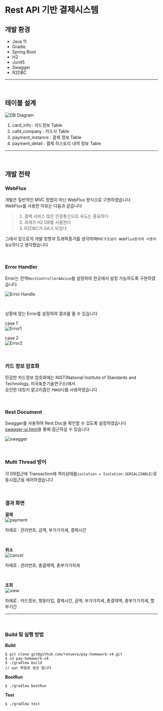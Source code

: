 # Rest API 기반 결제시스템

## 개발 환경
* Java 11
* Gradle
* Spring Boot
* H2
* Junit5
* Swagger
* R2DBC
---
<br/>

## 테이블 설계
![DB Diagram](./assert/diagram.png)
1. card_info : 카드정보 Table
2. cafd_company : 카드사 Table
3. payment_instance : 결제 정보 Table
4. payment_detail : 결제 히스토리 내역 정보 Table
---
<br/>

## 개발 전략  
### WebFlux  
개발은 일반적인 MVC 방법이 아닌 WebFlux 방식으로 구현하였습니다  
WebFlux를 사용한 이유는 다음과 같습니다  

>1. 결제 서비스 많은 인증통신으로 속도는 중요하다     
>2. 과제가 H2 DB를 사용한다  
>3. R2DBC가 GA가 되었다  

그래서 앞으로의 개발 방향과 트래픽증가를 생각하여`MVC구조보다 WebFlux방식의 사용이 필요`하다고 생각했습니다  

<br/>

### Error Handler  
Error는 전역`RestControllerAdvice`를 설정하여 한곳에서 설정 가능하도록 구현하였습니다  

 ![Error Handle](./assert/error-code.PNG)
 
 <br/>
 
 상황에 맞는 Error를 설정하여 결과를 줄 수 있습니다  
 
 case 1  
 ![Error1](./assert/error1.PNG)  
 
  case 2  
  ![Error2](./assert/error2.PNG)

<br/>

### 카드 정보 암호화  
민감한 카드정보 암호화에는 NIST(National Institute of Standards and Technology, 미국표준기술연구소)에서  
승인한 대칭키 알고리즘인 `PBKDF2`를 사용하였습니다  

<br/>

### Rest Document  
Swagger를 사용하여 Rest Doc을 확인할 수 있도록 설정하였습니다  
[swagger-ui.html](localhost:8080/swagger-ui.html)을 통해 접근하실 수 있습니다  

![swagger](./assert/swagger.PNG)

<br/>

### Multi Thread 방어  
각 DB접근에 Transaction에 격리상태를`isolation = Isolation.SERIALIZABLE)`로 동시접근을 제어하였습니다

<br/>

### 결과 화면  

**결제**  
![payment](./assert/payment.PNG)  

차례로 : 관리번호, 금액, 부가가치세, 결제시간  

<br/>

**취소**  
![cancel](./assert/cancel.PNG)  

차례로 : 관리번호, 총결제액, 총부가가치세  

<br/>

**조회**  
![view](./assert/view.PNG)  

차례로 : 카드정보, 행동타입, 결제시간, 금액, 부가가치세, 총결제액, 총부가가치세, 할부기간  

---
<br/>

### Build 및 실행 방법
**Build**
```text
$ git clone git@github.com/renuevo/pay-homework-v4.git
$ cd pay-homework-v4
$ ./gradlew build
// war 파일로 생성 됩니다
```

**BootRun**
```text
$ ./gradlew bootRun
```

**Test**
```text
$ ./gradlew test
```